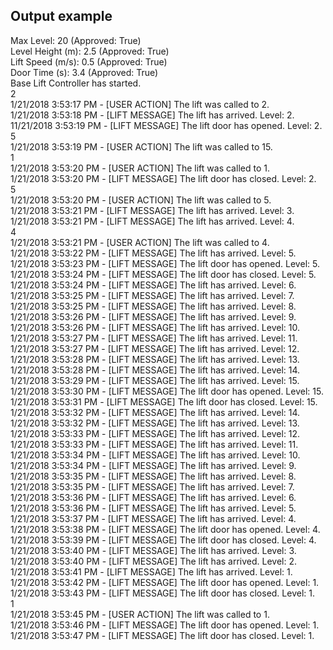 <h2><a id="Output_example_0"></a>Output example</h2>
<p>Max Level: 20 (Approved: True)<br>
Level Height (m): 2.5 (Approved: True)<br>
Lift Speed (m/s): 0.5 (Approved: True)<br>
Door Time (s): 3.4 (Approved: True)<br>
Base Lift Controller has started.<br>
2<br>
1/21/2018 3:53:17 PM - [USER ACTION] The lift was called to 2.<br>
1/21/2018 3:53:18 PM - [LIFT MESSAGE] The lift has arrived. Level: 2.<br>
11/21/2018 3:53:19 PM - [LIFT MESSAGE] The lift door has opened. Level: 2.<br>
5<br>
1/21/2018 3:53:19 PM - [USER ACTION] The lift was called to 15.<br>
1<br>
1/21/2018 3:53:20 PM - [USER ACTION] The lift was called to 1.<br>
1/21/2018 3:53:20 PM - [LIFT MESSAGE] The lift door has closed. Level: 2.<br>
5<br>
1/21/2018 3:53:20 PM - [USER ACTION] The lift was called to 5.<br>
1/21/2018 3:53:21 PM - [LIFT MESSAGE] The lift has arrived. Level: 3.<br>
1/21/2018 3:53:21 PM - [LIFT MESSAGE] The lift has arrived. Level: 4.<br>
4<br>
1/21/2018 3:53:21 PM - [USER ACTION] The lift was called to 4.<br>
1/21/2018 3:53:22 PM - [LIFT MESSAGE] The lift has arrived. Level: 5.<br>
1/21/2018 3:53:23 PM - [LIFT MESSAGE] The lift door has opened. Level: 5.<br>
1/21/2018 3:53:24 PM - [LIFT MESSAGE] The lift door has closed. Level: 5.<br>
1/21/2018 3:53:24 PM - [LIFT MESSAGE] The lift has arrived. Level: 6.<br>
1/21/2018 3:53:25 PM - [LIFT MESSAGE] The lift has arrived. Level: 7.<br>
1/21/2018 3:53:25 PM - [LIFT MESSAGE] The lift has arrived. Level: 8.<br>
1/21/2018 3:53:26 PM - [LIFT MESSAGE] The lift has arrived. Level: 9.<br>
1/21/2018 3:53:26 PM - [LIFT MESSAGE] The lift has arrived. Level: 10.<br>
1/21/2018 3:53:27 PM - [LIFT MESSAGE] The lift has arrived. Level: 11.<br>
1/21/2018 3:53:27 PM - [LIFT MESSAGE] The lift has arrived. Level: 12.<br>
1/21/2018 3:53:28 PM - [LIFT MESSAGE] The lift has arrived. Level: 13.<br>
1/21/2018 3:53:28 PM - [LIFT MESSAGE] The lift has arrived. Level: 14.<br>
1/21/2018 3:53:29 PM - [LIFT MESSAGE] The lift has arrived. Level: 15.<br>
1/21/2018 3:53:30 PM - [LIFT MESSAGE] The lift door has opened. Level: 15.<br>
1/21/2018 3:53:31 PM - [LIFT MESSAGE] The lift door has closed. Level: 15.<br>
1/21/2018 3:53:32 PM - [LIFT MESSAGE] The lift has arrived. Level: 14.<br>
1/21/2018 3:53:32 PM - [LIFT MESSAGE] The lift has arrived. Level: 13.<br>
1/21/2018 3:53:33 PM - [LIFT MESSAGE] The lift has arrived. Level: 12.<br>
1/21/2018 3:53:33 PM - [LIFT MESSAGE] The lift has arrived. Level: 11.<br>
1/21/2018 3:53:34 PM - [LIFT MESSAGE] The lift has arrived. Level: 10.<br>
1/21/2018 3:53:34 PM - [LIFT MESSAGE] The lift has arrived. Level: 9.<br>
1/21/2018 3:53:35 PM - [LIFT MESSAGE] The lift has arrived. Level: 8.<br>
1/21/2018 3:53:35 PM - [LIFT MESSAGE] The lift has arrived. Level: 7.<br>
1/21/2018 3:53:36 PM - [LIFT MESSAGE] The lift has arrived. Level: 6.<br>
1/21/2018 3:53:36 PM - [LIFT MESSAGE] The lift has arrived. Level: 5.<br>
1/21/2018 3:53:37 PM - [LIFT MESSAGE] The lift has arrived. Level: 4.<br>
1/21/2018 3:53:38 PM - [LIFT MESSAGE] The lift door has opened. Level: 4.<br>
1/21/2018 3:53:39 PM - [LIFT MESSAGE] The lift door has closed. Level: 4.<br>
1/21/2018 3:53:40 PM - [LIFT MESSAGE] The lift has arrived. Level: 3.<br>
1/21/2018 3:53:40 PM - [LIFT MESSAGE] The lift has arrived. Level: 2.<br>
1/21/2018 3:53:41 PM - [LIFT MESSAGE] The lift has arrived. Level: 1.<br>
1/21/2018 3:53:42 PM - [LIFT MESSAGE] The lift door has opened. Level: 1.<br>
1/21/2018 3:53:43 PM - [LIFT MESSAGE] The lift door has closed. Level: 1.<br>
1<br>
1/21/2018 3:53:45 PM - [USER ACTION] The lift was called to 1.<br>
1/21/2018 3:53:46 PM - [LIFT MESSAGE] The lift door has opened. Level: 1.<br>
1/21/2018 3:53:47 PM - [LIFT MESSAGE] The lift door has closed. Level: 1.</p>
